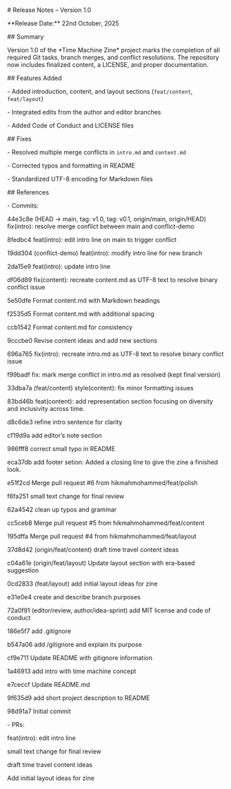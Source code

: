 \# Release Notes – Version 1.0



\*\*Release Date:\*\* 22nd October, 2025



\## Summary

Version 1.0 of the \*Time Machine Zine\* project marks the completion of all required Git tasks, branch merges, and conflict resolutions. The repository now includes finalized content, a LICENSE, and proper documentation.



\## Features Added

\- Added introduction, content, and layout sections (`feat/content`, `feat/layout`)

\- Integrated edits from the author and editor branches

\- Added Code of Conduct and LICENSE files



\## Fixes

\- Resolved multiple merge conflicts in `intro.md` and `content.md`

\- Corrected typos and formatting in README

\- Standardized UTF-8 encoding for Markdown files



\## References

\- Commits: 

44e3c8e (HEAD -> main, tag: v1.0, tag: v0.1, origin/main, origin/HEAD) fix(intro): resolve merge conflict between main and conflict-demo

8fedbc4 feat(intro): edit intro line on main to trigger conflict

19dd304 (conflict-demo) feat(intro): modify intro line for new branch

2da15e9 feat(intro): update intro line

df06d89 fix(content): recreate content.md as UTF-8 text to resolve binary conflict issue

5e50dfe Format content.md with Markdown headings

f2535d5 Format content.md with additional spacing

ccb1542 Format content.md for consistency

9cccbe0 Revise content ideas and add new sections

696a765 fix(intro): recreate intro.md as UTF-8 text to resolve binary conflict issue

f99badf fix: mark merge conflict in intro.md as resolved (kept final version)

33dba7a (feat/content) style(content): fix minor formatting issues

83bd46b feat(content): add representation section focusing on diversity and inclusivity across time.

d8c6de3 refine intro sentence for clarity

cf19d9a add editor’s note section

986fff8 correct small typo in README

eca37db add footer setion: Added a closing line to give the zine a finished look.

e51f2cd Merge pull request #6 from hikmahmohammed/feat/polish

f6fa251 small text change for final review

62a4542 clean up typos and grammar

cc5ceb8 Merge pull request #5 from hikmahmohammed/feat/content

195dffa Merge pull request #4 from hikmahmohammed/feat/layout

37d8d42 (origin/feat/content) draft time travel content ideas

c04a61e (origin/feat/layout) Update layout section with era-based suggestion

0cd2833 (feat/layout) add initial layout ideas for zine

e31e0e4 create and describe branch purposes

72a0f91 (editor/review, author/idea-sprint) add MIT license and code of conduct

186e5f7 add .gitignore

b547a06 add /gitignore and explain its purpose

cf9e711 Update README with gitignore information

1a46913 add intro with time machine concept

e7ceccf Update README.md

9f635d9 add short project description to README

98d91a7 Initial commit

\- PRs: 

feat(intro): edit intro line

small text change for final review

draft time travel content ideas

Add initial layout ideas for zine

